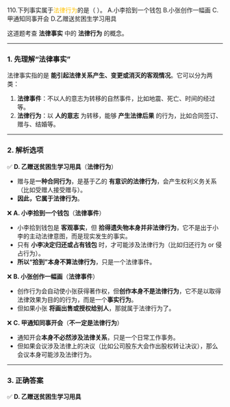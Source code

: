 
110.下列事实属于<font color="#ffc000">法律行为</font>的是（ ）。
A.小李拾到一个钱包
B.小张创作一幅画
C.甲通知同事开会
D.乙赠送贫困生学习用具

这道题考查 **法律事实** 中的 **法律行为** 的概念。

---

### **1. 先理解“法律事实”**

法律事实指的是 **能引起法律关系产生、变更或消灭的客观情况**。它可以分为两类：

1. **法律事件**：不以人的意志为转移的自然事件，比如地震、死亡、时间的经过等。
2. **法律行为**：以 **人的意志** 为转移，能够 **产生法律后果** 的行为，比如合同签订、赠与、结婚等。

---

### **2. 解析选项**

✅ **D. 乙赠送贫困生学习用具**（**法律行为**）

- 赠与是**一种合同行为**，是基于乙的 **有意识的法律行为**，会产生权利义务关系（比如受赠人接受赠与）。
- **因此，它属于法律行为**。

❌ **A. 小李拾到一个钱包**（**法律事件**）

- 小李拾到钱包是 **客观事实**，但 **拾得遗失物本身并非法律行为**，它不是出于小李的主动法律意图，而是现实发生的事实。
- 只有 **小李决定归还或占有钱包** 时，才可能涉及法律行为（比如归还行为 or 侵占行为）。
- **所以“拾到”本身不算法律行为**，只是一个法律事件。

❌ **B. 小张创作一幅画**（**法律事件**）

- 创作行为会自动使小张获得著作权，但**创作本身不是法律行为**，它不是以取得法律效果为目的的行为，而是一个**事实行为**。
- 但如果小张 **将画出售或授权给别人**，那就属于法律行为了。

❌ **C. 甲通知同事开会**（**不一定是法律行为**）

- 通知开会**本身不必然涉及法律关系**，只是一个日常工作事务。
- 但如果会议涉及法律上的决议（比如公司股东大会作出股权转让决议），那么会议本身可能涉及法律行为。

---

### **3. 正确答案**

✅ **D. 乙赠送贫困生学习用具**